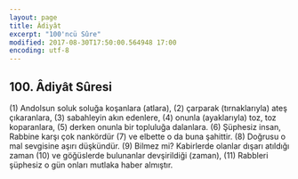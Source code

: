 ```yaml
---
layout: page
title: Âdiyât
excerpt: "100'ncü Sûre"
modified: 2017-08-30T17:50:00.564948 17:00
encoding: utf-8
---
```


## 100. Âdiyât Sûresi

(1) Andolsun soluk soluğa koşanlara (atlara),
(2) çarparak (tırnaklarıyla) ateş çıkaranlara,
(3) sabahleyin akın edenlere,
(4) onunla (ayaklarıyla) toz, toz koparanlara,
(5) derken onunla bir topluluğa dalanlara.
(6) Şüphesiz insan, Rabbine karşı çok nankördür
(7) ve elbette o da buna şahittir.
(8) Doğrusu o mal sevgisine aşırı düşkündür.
(9) Bilmez mi? Kabirlerde olanlar dışarı atıldığı zaman 
(10) ve göğüslerde bulunanlar devşirildiği (zaman),
(11) Rabbleri şüphesiz o gün onları mutlaka haber almıştır.
